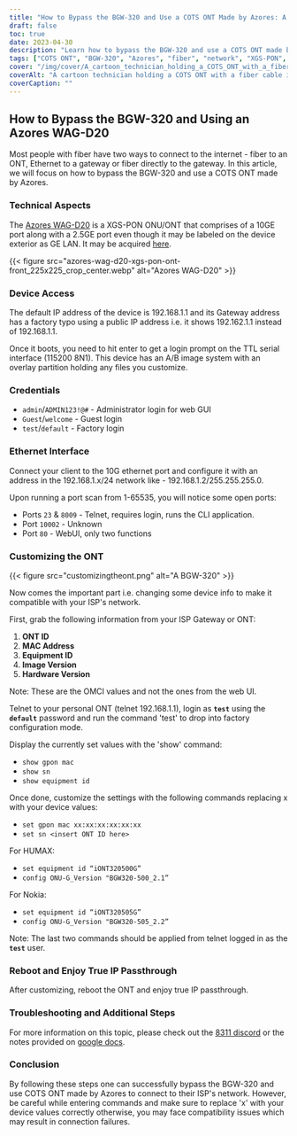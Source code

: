 ```yaml
---
title: "How to Bypass the BGW-320 and Use a COTS ONT Made by Azores: A Step-by-Step Guide."
draft: false
toc: true
date: 2023-04-30
description: "Learn how to bypass the BGW-320 and use a COTS ONT made by Azores to connect to your ISP's network with this easy-to-follow guide."
tags: ["COTS ONT", "BGW-320", "Azores", "fiber", "network", "XGS-PON", "Ethernet", "IP passthrough", "customization", "ISP", "ont ID", "MAC address", "equipment ID", "image version", "hardware version", "telnet", "CLI application", "web GUI", "factory configuration mode", "compatibility issues"]
cover: "/img/cover/A_cartoon_technician_holding_a_COTS_ONT_with_a_fiber_cable.png"
coverAlt: "A cartoon technician holding a COTS ONT with a fiber cable in the background."
coverCaption: ""
---
```


## How to Bypass the BGW-320 and Using an Azores WAG-D20

Most people with fiber have two ways to connect to the internet - fiber to an ONT, Ethernet to a gateway or fiber directly to the gateway. In this article, we will focus on how to bypass the BGW-320 and use a COTS ONT made by Azores. 

### Technical Aspects

The [Azores WAG-D20](https://cdn.shopifycdn.net/s/files/1/0280/5153/8029/files/Azores_Product_Specification_-_WAG-D20_v0.6.pdf?v=1604914153) is a XGS-PON ONU/ONT that comprises of a 10GE port along with a 2.5GE port even though it may be labeled on the device exterior as GE LAN. It may be acquired [here](https://www.balticnetworks.com/products/azores-1x-10gbe-1x-2-5gbe-intel-based-xgspon-ont).

{{< figure src="azores-wag-d20-xgs-pon-ont-front_225x225_crop_center.webp" alt="Azores WAG-D20" >}}

### Device Access

The default IP address of the device is 192.168.1.1 and its Gateway address has a factory typo using a public IP address i.e. it shows 192.162.1.1 instead of 192.168.1.1.

Once it boots, you need to hit enter to get a login prompt on the TTL serial interface (115200 8N1). This device has an A/B image system with an overlay partition holding any files you customize.
 
### Credentials

- `admin`/`ADMIN123!@#` - Administrator login for web GUI
- `Guest`/`welcome` - Guest login
- `test`/`default` - Factory login 

### Ethernet Interface

Connect your client to the 10G ethernet port and configure it with an address in the 192.168.1.x/24 network like - 192.168.1.2/255.255.255.0.

Upon running a port scan from 1-65535, you will notice some open ports:

- Ports `23` & `8009` - Telnet, requires login, runs the CLI application.
- Port `10002` - Unknown
- Port `80` - WebUI, only two functions

### Customizing the ONT

{{< figure src="customizingtheont.png" alt="A BGW-320" >}}

Now comes the important part i.e. changing some device info to make it compatible with your ISP's network.

First, grab the following information from your ISP Gateway or ONT:

1. **ONT ID**
2. **MAC Address**
3. **Equipment ID**
4. **Image Version**
5. **Hardware Version**

Note: These are the OMCI values and not the ones from the web UI.

Telnet to your personal ONT (telnet 192.168.1.1), login as **`test`** using the **`default`** password and run the command 'test' to drop into factory configuration mode.

Display the currently set values with the 'show' command:

- `show gpon mac`
- `show sn`
- `show equipment id`

Once done, customize the settings with the following commands replacing x with your device values:

- `set gpon mac xx:xx:xx:xx:xx:xx`
- `set sn <insert ONT ID here>`

For HUMAX:

- `set equipment id “iONT320500G”`
- `config ONU-G_Version "BGW320-500_2.1”`

For Nokia:

- `set equipment id “iONT320505G”`
- `config ONU-G_Version "BGW320-505_2.2”`

Note: The last two commands should be applied from telnet logged in as the **`test`** user.

### Reboot and Enjoy True IP Passthrough

After customizing, reboot the ONT and enjoy true IP passthrough.

### Troubleshooting and Additional Steps
For more information on this topic, please check out the [8311 discord](https://discord.gg/XbTWBbSG4p) or the notes provided on [google docs](https://docs.google.com/document/d/13gucfDOf8X9ptkj5BOg12V0xcqqDZDnvROJpW5CIpJ4/).

### Conclusion

By following these steps one can successfully bypass the BGW-320 and use COTS ONT made by Azores to connect to their ISP's network. However, be careful while entering commands and make sure to replace 'x' with your device values correctly otherwise, you may face compatibility issues which may result in connection failures.


